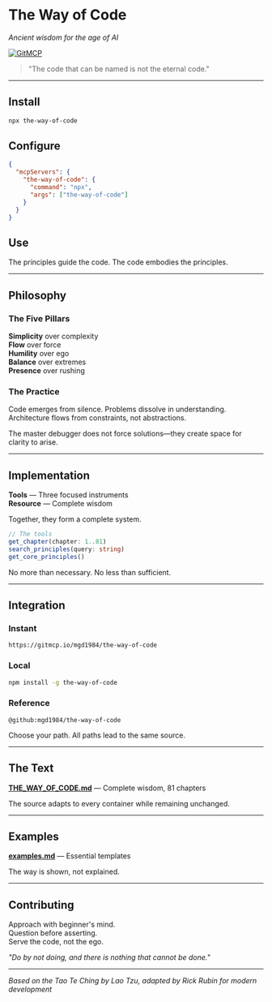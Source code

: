 # The Way of Code

*Ancient wisdom for the age of AI*

[![GitMCP](https://img.shields.io/endpoint?url=https://gitmcp.io/badge/mgd1984/the-way-of-code)](https://gitmcp.io/mgd1984/the-way-of-code)

> "The code that can be named is not the eternal code."

---

## Install

```bash
npx the-way-of-code
```

## Configure

```json
{
  "mcpServers": {
    "the-way-of-code": {
      "command": "npx", 
      "args": ["the-way-of-code"]
    }
  }
}
```

## Use

The principles guide the code. The code embodies the principles.

---

## Philosophy

### The Five Pillars

**Simplicity** over complexity  
**Flow** over force  
**Humility** over ego  
**Balance** over extremes  
**Presence** over rushing

### The Practice

Code emerges from silence. Problems dissolve in understanding. Architecture flows from constraints, not abstractions.

The master debugger does not force solutions—they create space for clarity to arise.

---

## Implementation

**Tools** — Three focused instruments  
**Resource** — Complete wisdom

Together, they form a complete system.

```typescript
// The tools
get_chapter(chapter: 1..81)
search_principles(query: string)
get_core_principles()
```

No more than necessary. No less than sufficient.

---

## Integration

### Instant
```
https://gitmcp.io/mgd1984/the-way-of-code
```

### Local
```bash
npm install -g the-way-of-code
```

### Reference
```
@github:mgd1984/the-way-of-code
```

Choose your path. All paths lead to the same source.

---

## The Text

**[THE_WAY_OF_CODE.md](./THE_WAY_OF_CODE.md)** — Complete wisdom, 81 chapters

The source adapts to every container while remaining unchanged.

---

## Examples

**[examples.md](./examples.md)** — Essential templates

The way is shown, not explained.

---

## Contributing

Approach with beginner's mind.  
Question before asserting.  
Serve the code, not the ego.

*"Do by not doing, and there is nothing that cannot be done."*

---

*Based on the Tao Te Ching by Lao Tzu, adapted by Rick Rubin for modern development* 